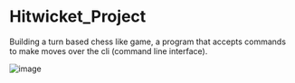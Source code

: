 # Hitwicket_Project

Building a turn based chess like game, a program that accepts commands to make moves over the cli (command line interface).

![image](https://user-images.githubusercontent.com/63391946/189490614-9dbaf5b0-b39d-4609-81e0-dd0754c275e5.png)

